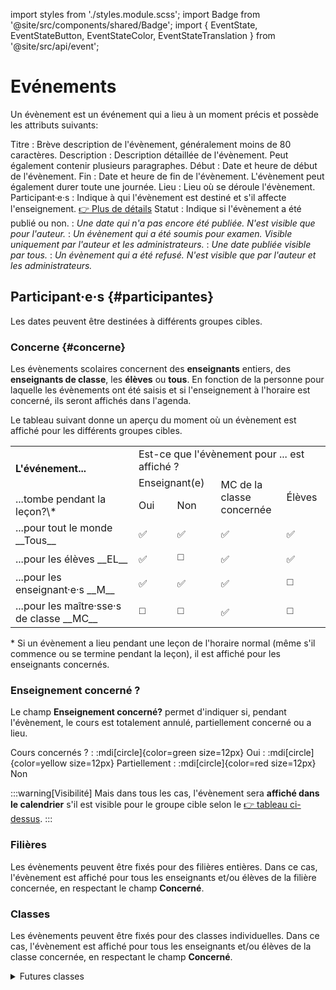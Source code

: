 
import styles from './styles.module.scss';
import Badge from '@site/src/components/shared/Badge';
import { EventState, EventStateButton, EventStateColor, EventStateTranslation } from '@site/src/api/event';

# Evénements

Un évènement est un événement qui a lieu à un moment précis et possède les attributs suivants:

Titre
: Brève description de l'évènement, généralement moins de 80 caractères.
Description
: Description détaillée de l'évènement. Peut également contenir plusieurs paragraphes.
Début
: Date et heure de début de l'évènement.
Fin
: Date et heure de fin de l'évènement. L'évènement peut également durer toute une journée.
Lieu
: Lieu où se déroule l'évènement.
Participant·e·s
: Indique à qui l'évènement est destiné et s'il affecte l'enseignement. [👉 Plus de détails](#participantes)
Statut
: Indique si l'évènement a été publié ou non.
: <Badge icon={EventStateButton.DRAFT}
                    color={EventStateColor.DRAFT}
                    title={EventStateTranslation.DRAFT}
                    text={EventStateTranslation.DRAFT}
                    iconSide='left'
					className={styles.badge}
                />  *Une date qui n'a pas encore été publiée. N'est visible que pour l'auteur.*
: <Badge icon={EventStateButton.REVIEW}
                    color={EventStateColor.REVIEW}
                    title={EventStateTranslation.REVIEW}
                    text={EventStateTranslation.REVIEW}
                    iconSide='left'
					className={styles.badge}
                /> *Un évènement qui a été soumis pour examen. Visible uniquement par l'auteur et les administrateurs.*
: <Badge icon={EventStateButton.PUBLISHED}
                    color={EventStateColor.PUBLISHED}
                    title={EventStateTranslation.PUBLISHED}
                    text={EventStateTranslation.PUBLISHED}
                    iconSide='left'
					className={styles.badge}
                /> *Une date publiée visible par tous.*
: <Badge icon={EventStateButton.REFUSED}
                    color={EventStateColor.REFUSED}
                    title={EventStateTranslation.REFUSED}
                    text={EventStateTranslation.REFUSED}
                    iconSide='left'
					className={styles.badge}
                /> *Un évènement qui a été refusé. N'est visible que par l'auteur et les administrateurs.*


## Participant·e·s {#participantes}

Les dates peuvent être destinées à différents groupes cibles.

### Concerne {#concerne}
Les évènements scolaires concernent des __enseignants__ entiers, des __enseignants de classe__, les __élèves__ ou __tous__. En fonction de la personne pour laquelle les évènements ont été saisis et si l'enseignement à l'horaire est concerné, ils seront affichés dans l'agenda.

Le tableau suivant donne un aperçu du moment où un évènement est affiché pour les différents groupes cibles.

<table className={styles.audience}>
	<tbody>
		<tr>
			<td rowspan="2" className={styles.left}><b>L'événement...</b></td>
			<td colspan="4">Est-ce que l'évènement pour ... est affiché ?</td>
		</tr>
		<tr>
			<td colspan="2">Enseignant(e)</td>
			<td rowspan="2">MC de la<br />classe <br />concernée</td>
			<td rowspan="2">Élèves</td>
		</tr>
		<tr>
            <td className={styles.left}>...tombe pendant la leçon?\*</td>
			<td>Oui</td>
			<td>Non</td>
		</tr>
		<tr className={styles.line}>
			<td className={styles.left}>...pour tout le monde __Tous__</td>
			<td>✅</td>
			<td>✅</td>
			<td>✅</td>
			<td>✅</td>
		</tr>
		<tr>
			<td className={styles.left}>...pour les élèves __EL__</td>
			<td>✅</td>
			<td>◻️</td>
			<td>✅</td>
			<td>✅</td>
		</tr>
		<tr>
			<td className={styles.left}>...pour les enseignant·e·s __M__</td>
			<td>✅</td>
			<td>✅</td>
			<td>✅</td>
			<td>◻️</td>
		</tr>
		<tr>
			<td className={styles.left}>...pour  les maître·sse·s de classe __MC__</td>
			<td>◻️</td>
			<td>◻️</td>
			<td>✅</td>
			<td>◻️</td>
		</tr>
	</tbody>
</table>

\* Si un évènement a lieu pendant une leçon de l'horaire normal (même s'il commence ou se termine pendant la leçon), il est affiché pour les enseignants concernés.

### Enseignement concerné ?
Le champ __Enseignement concerné?__ permet d'indiquer si, pendant l'évènement, le cours est totalement annulé, partiellement concerné ou a lieu.

Cours concernés ?
: :mdi[circle]{color=green size=12px} Oui
: :mdi[circle]{color=yellow size=12px} Partiellement
: :mdi[circle]{color=red size=12px} Non

:::warning[Visibilité]
Mais dans tous les cas, l'évènement sera **affiché dans le calendrier** s'il est visible pour le groupe cible selon le [👉 tableau ci-dessus](#concerne).
:::
### Filières
Les évènements peuvent être fixés pour des filières entières. Dans ce cas, l'évènement est affiché pour tous les enseignants et/ou élèves de la filière concernée, en respectant le champ __Concerné__.

### Classes
Les évènements peuvent être fixés pour des classes individuelles. Dans ce cas, l'évènement est affiché pour tous les enseignants et/ou élèves de la classe concernée, en respectant le champ __Concerné__.


<details>
<summary>
Futures classes
</summary>

Pour les classes qui ne sont pas encore gérées dans WebUntis, les classes correspondantes peuvent déjà être enregistrées à l'avance __:mdi[dots-vertical-circle-outline] > Futures classes__ :

export const year = ((new Date()).getFullYear()+5) % 100

Nom de classe exact
: par exemple __{year}Ga__ oder __{year}mB__
Année entière
: par exemple __{year}G__ oder __{year}m__
: uniquement possible par division

</details>
